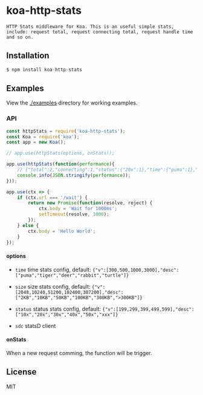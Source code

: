 # koa-http-stats
	
	HTTP Stats middleware for Koa. This is an useful simple stats, include: request total, request connecting total, request handle time and so on.

## Installation

```js
$ npm install koa-http-stats
```

## Examples

  View the [./examples](examples) directory for working examples.


### API

```js
const httpStats = require('koa-http-stats');
const Koa = require('koa');
const app = new Koa();

// app.use(httpStats(options, onStats));

app.use(httpStats(function(performance){
	// {"total":2,"connecting":1,"status":{"20x":1},"time":{"puma":1},"size":{"2KB":1}}
	console.info(JSON.stringify(performance));
}));

app.use(ctx => {
	if (ctx.url === '/wait') {
		return new Promise(function(resolve, reject) {
			ctx.body = 'Wait for 1000ms';
			setTimeout(resolve, 1000);
		});
	} else {
		ctx.body = 'Hello World';
	}
});

```

#### options

- `time` time stats config, default: `{"v":[300,500,1000,3000],"desc":["puma","tiger","deer","rabbit","turtle"]}`

- `size` size stats config, default: `{"v":[2048,10240,51200,102400,307200],"desc":["2KB","10KB","50KB","100KB","300KB",">300KB"]}`

- `status` status stats config, default: `{"v":[199,299,399,499,599],"desc":["10x","20x","30x","40x","50x","xxx"]}`

- `sdc` statsD client


#### onStats

When a new request comming, the function will be trigger. 


## License

MIT